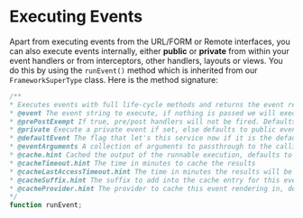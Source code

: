 # Executing Events

Apart from executing events from the URL/FORM or Remote interfaces, you can also execute events internally, either **public** or **private** from within your event handlers or from interceptors, other handlers, layouts or views. You do this by using the <code>runEvent()</code> method which is inherited from our <code>FrameworkSuperType</code> class. Here is the method signature:

```js
/**
* Executes events with full life-cycle methods and returns the event results if any were returned.
* @event The event string to execute, if nothing is passed we will execute the application's default event.
* @prePostExempt If true, pre/post handlers will not be fired. Defaults to false
* @private Execute a private event if set, else defaults to public events
* @defaultEvent The flag that let's this service now if it is the default event running or not. USED BY THE FRAMEWORK ONLY
* @eventArguments A collection of arguments to passthrough to the calling event handler method
* @cache.hint Cached the output of the runnable execution, defaults to false. A unique key will be created according to event string + arguments.
* @cacheTimeout.hint The time in minutes to cache the results
* @cacheLastAccessTimeout.hint The time in minutes the results will be removed from cache if idle or requested
* @cacheSuffix.hint The suffix to add into the cache entry for this event rendering
* @cacheProvider.hint The provider to cache this event rendering in, defaults to 'template'
*/
function runEvent;
```